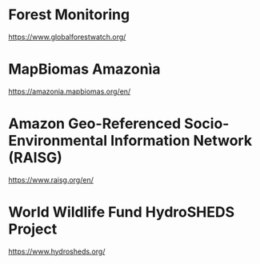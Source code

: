 # Forest Monitoring
https://www.globalforestwatch.org/

# MapBiomas Amazonìa
https://amazonia.mapbiomas.org/en/

#  Amazon Geo-Referenced Socio-Environmental Information Network (RAISG)
https://www.raisg.org/en/

# World Wildlife Fund HydroSHEDS Project
https://www.hydrosheds.org/ 


